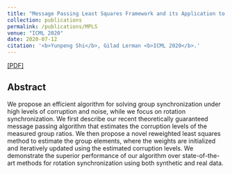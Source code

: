 ```yaml
---
title: "Message Passing Least Squares Framework and its Application to Rotation Synchronization"
collection: publications
permalink: /publications/MPLS
venue: "ICML 2020"
date: 2020-07-12
citation: '<b>Yunpeng Shi</b>, Gilad Lerman <b>ICML 2020</b>.'
---
```

[[PDF]](https://arxiv.org/pdf/2007.13638.pdf)


## Abstract
We propose an efficient algorithm for solving group synchronization under high levels of corruption and
noise, while we focus on rotation synchronization. We
first describe our recent theoretically guaranteed message passing algorithm that estimates the corruption
levels of the measured group ratios. We then propose a
novel reweighted least squares method to estimate the
group elements, where the weights are initialized and
iteratively updated using the estimated corruption levels. We demonstrate the superior performance of our
algorithm over state-of-the-art methods for rotation
synchronization using both synthetic and real data.
